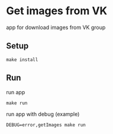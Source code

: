 # Get images from VK
app for download images from VK group

## Setup

```
make install
```
## Run

run app
```
make run
```

run app with debug (example)
```
DEBUG=error,getImages make run
```
